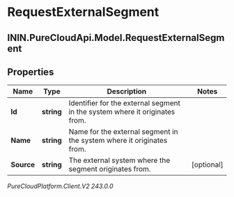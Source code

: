 # RequestExternalSegment

## ININ.PureCloudApi.Model.RequestExternalSegment

## Properties

|Name | Type | Description | Notes|
|------------ | ------------- | ------------- | -------------|
| **Id** | **string** | Identifier for the external segment in the system where it originates from. | |
| **Name** | **string** | Name for the external segment in the system where it originates from. | |
| **Source** | **string** | The external system where the segment originates from. | [optional] |



_PureCloudPlatform.Client.V2 243.0.0_
